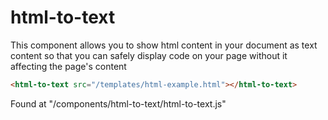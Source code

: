 # html-to-text
This component allows you to show html content in your document as text content so that you can safely display code on your page without it affecting the page's content

```html
<html-to-text src="/templates/html-example.html"></html-to-text>
```
Found at "/components/html-to-text/html-to-text.js"